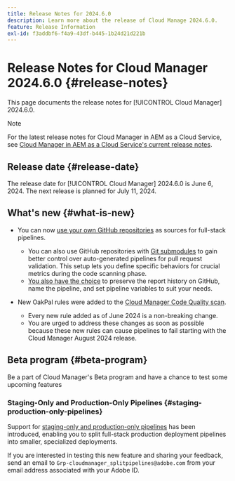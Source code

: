 ```yaml
---
title: Release Notes for 2024.6.0
description: Learn more about the release of Cloud Manage 2024.6.0.
feature: Release Information
exl-id: f3addbf6-f4a9-43df-b445-1b24d21d221b
---
```

# Release Notes for Cloud Manager 2024.6.0 {#release-notes}

This page documents the release notes for [!UICONTROL Cloud Manager] 2024.6.0.

>[!NOTE]
>
>For the latest release notes for Cloud Manager in AEM as a Cloud Service, see [Cloud Manager in AEM as a Cloud Service's current release notes](https://experienceleague.adobe.com/en/docs/experience-manager-cloud-service/content/release-notes/cloud-manager/current).

## Release date {#release-date}

The release date for [!UICONTROL Cloud Manager] 2024.6.0 is June 6, 2024. The next release is planned for July 11, 2024.

## What's new {#what-is-new}

* You can now [use your own GitHub repositories](/help/managing-code/private-repositories.md) as sources for full-stack pipelines.

  * You can also use GitHub repositories with [Git submodules](/help/managing-code/git-submodules.md) to gain better control over auto-generated pipelines for pull request validation. This setup lets you define specific behaviors for crucial metrics during the code scanning phase.
  * [You also have the choice](/help/managing-code/github-check-config.md) to preserve the report history on GitHub, name the pipeline, and set pipeline variables to suit your needs.
* New OakPal rules were added to the [Cloud Manager Code Quality scan](/help/using/custom-code-quality-rules.md#oakpal-ui-content-package).
  * Every new rule added as of June 2024 is a non-breaking change.
  * You are urged to address these changes as soon as possible because these new rules can cause pipelines to fail starting with the Cloud Manager August 2024 release.

## Beta program {#beta-program}

Be a part of Cloud Manager's Beta program and have a chance to test some upcoming features

### Staging-Only and Production-Only Pipelines {#staging-production-only-pipelines}

Support for [staging-only and production-only pipelines](/help/using/stage-prod-only.md) has been introduced, enabling you to split full-stack production deployment pipelines into smaller, specialized deployments.

If you are interested in testing this new feature and sharing your feedback, send an email to  `Grp-cloudmanager_splitpipelines@adobe.com` from your email address associated with your Adobe ID.
